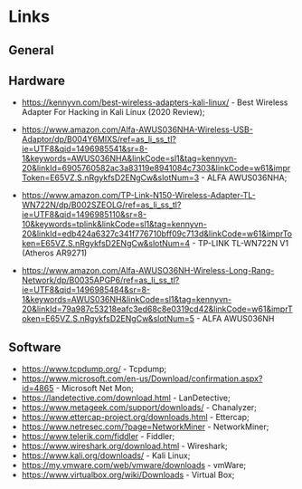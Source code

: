 # Links

## General

## Hardware

- https://kennyvn.com/best-wireless-adapters-kali-linux/ - Best Wireless Adapter For Hacking in Kali Linux (2020 Review);

- https://www.amazon.com/Alfa-AWUS036NHA-Wireless-USB-Adaptor/dp/B004Y6MIXS/ref=as_li_ss_tl?ie=UTF8&qid=1496985541&sr=8-1&keywords=AWUS036NHA&linkCode=sl1&tag=kennyvn-20&linkId=6905760582ac3a83119e8941084c7303&linkCode=w61&imprToken=E65VZ.S.nRgykfsD2ENgCw&slotNum=3 -
 ALFA AWUS036NHA;
 
- https://www.amazon.com/TP-Link-N150-Wireless-Adapter-TL-WN722N/dp/B002SZEOLG/ref=as_li_ss_tl?ie=UTF8&qid=1496985110&sr=8-10&keywords=tplink&linkCode=sl1&tag=kennyvn-20&linkId=edb424a6327c341f776710bff09c713d&linkCode=w61&imprToken=E65VZ.S.nRgykfsD2ENgCw&slotNum=4 -
 TP-LINK TL-WN722N V1 (Atheros AR9271)

- https://www.amazon.com/Alfa-AWUSO36NH-Wireless-Long-Rang-Network/dp/B0035APGP6/ref=as_li_ss_tl?ie=UTF8&qid=1496985484&sr=8-1&keywords=AWUS036NH&linkCode=sl1&tag=kennyvn-20&linkId=79a987c53218eafc3ed68c8e0319cd42&linkCode=w61&imprToken=E65VZ.S.nRgykfsD2ENgCw&slotNum=5 -
 ALFA AWUS036NH
 
## Software

- https://www.tcpdump.org/ - Tcpdump;
- https://www.microsoft.com/en-us/Download/confirmation.aspx?id=4865 - Microsoft Net Mon;
- https://landetective.com/download.html - LanDetective;
- https://www.metageek.com/support/downloads/ - Chanalyzer;
- https://www.ettercap-project.org/downloads.html - Ettercap;
- https://www.netresec.com/?page=NetworkMiner - NetworkMiner;
- https://www.telerik.com/fiddler - Fiddler;
- https://www.wireshark.org/download.html - Wireshark;
- https://www.kali.org/downloads/ - Kali Linux;
- https://my.vmware.com/web/vmware/downloads - vmWare;
- https://www.virtualbox.org/wiki/Downloads - Virtual Box;

